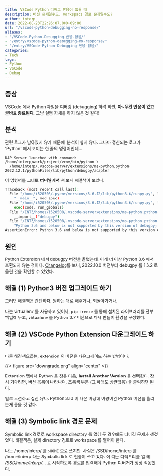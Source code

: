 ```yaml
---
title: VSCode Python 디버그 반응이 없을 때
description: 버전 문제일수도, Workspace 경로 문제일수도?
author: interp
date: 2022-08-23T22:26:07.000+09:00
url: "/vscode-python-debugging-no-response/"
aliases:
- "/VSCode-Python-Debugging-반응-없음/"
- "/entry/vscode-python-debugging-no-response/"
- "/entry/VSCode-Python-Debugging-반응-없음/"
categories:
- Tech
tags:
- Python
- VSCode
- Debug
---
```

## 증상

VSCode 에서 Python 파일을 디버깅 (debugging) 하려 하면, **아~무런 반응이 없고 곧바로 종료된다.** 그냥 실행 자체를 하지 않은 것 같다!

## 분석

관련 로그가 남아있지 않기 때문에, 분석이 쉽지 않다. 그나마 갱신되는 로그가 'Python' 에서 보이는 한 줄의 명령어인데...

```
DAP Server launched with command: /home/interp/work/project/venv/bin/python \
  /home/interp/.vscode-server/extensions/ms-python.python-2022.12.1/pythonFiles/lib/python/debugpy/adapter
```

이 명령어를 그대로 **터미널에서** 쳐 보니 해결책이 보였다.

```bash
Traceback (most recent call last):
  File "/home/i520508/.pyenv/versions/3.6.12/lib/python3.6/runpy.py", line 193, in _run_module_as_main
    "__main__", mod_spec)
  File "/home/i520508/.pyenv/versions/3.6.12/lib/python3.6/runpy.py", line 85, in _run_code
    exec(code, run_globals)
  File "/INT3/homes/i520508/.vscode-server/extensions/ms-python.python-2022.12.1/pythonFiles/lib/python/debugpy/adapter/__main__.py", line 212, in <module>
    __import__("debugpy")
  File "/INT3/homes/i520508/.vscode-server/extensions/ms-python.python-2022.12.1/pythonFiles/lib/python/debugpy/adapter/../../debugpy/__init__.py", line 28, in <module>
    "Python 3.6 and below is not supported by this version of debugpy; "
AssertionError: Python 3.6 and below is not supported by this version of debugpy; use debugpy 1.5.1 or earlier.
```

## 원인

Python Extension 에서 debugpy 버전을 올렸는데, 이게 더 이상 Python 3.6 에서 호환되지 않는 것이다. [Changelog](https://marketplace.visualstudio.com/items/ms-python.python/changelog)를 보니, 2022.10.0 버전부터 debugpy 를 1.6.2 로 올린 것을 확인할 수 있었다.

## 해결 (1) Python3 버전 업그레이드 하기

그러면 해결책은 간단하다. 원하는 대로 해주거나, 되돌아가거나.

나는 virtualenv 를 사용하고 있어서, `pip freeze` 를 통해 설치된 라이브러리를 전부 백업해 두고, virtualenv 를 Python 3.7 버전으로 다시 만들어 환경을 구성했다.

## 해결 (2) VSCode Python Extension 다운그레이드 하기

다른 해결책으로는, extension 의 버전을 다운그레이드 하는 방법이다.

{{< figure src="downgrade.png" align="center" >}}

Extension 탭에서 Python 을 찾은 다음, **Install Another Version** 을 선택한다. 잠시 기다리면, 버전 목록이 나타나며, 초록색 부분 (그 아래도 상관없음) 을 클릭하면 된다.

별로 추천하고 싶진 않다. Python 3.10 이 나온 마당에 이왕이면 Python 버전을 올리는게 좋을 것 같다.

## 해결 (3) Symbolic link 경로 문제

Symbolic link 경로로 workspace directory 를 열어 둔 경우에도 디버깅 문제가 생겼었다.  해결책은, 실제 directory 경로로 workspace 를 열어야 한다.

나는 /home/interp/ 를 `$HOME` 으로 쓰지만, 사실은 /SSD/home/interp 를 /home/interp 라는 Symbolic link 로 만들어 쓰고 있다. 이 때는 디렉토리를 열 때 _/SSD/home/interp/..._ 로 시작하도록 경로를 입력해야 Python 디버거가 정상 작동했다.